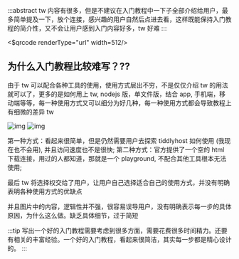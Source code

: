:::abstract
tw 内容有很多，但是不建议在入门教程中一下子全部介绍给用户，最多简单提及一下，放个连接，感兴趣的用户自然后点进去看，这样既能保持入门教程的简介性，又不会让用户感到入门内容好多，tw 好难
:::

<$qrcode renderType="url" width=512/>

## 为什么入门教程比较难写？??

由于 tw 可以配合各种工具的使用，使用方式层出不穷，不是仅仅介绍 tw 的用法就可以了，更多的是如何用上 tw, nodejs 版，单文件版，结合 app, 手机端，移动端等等，每一种使用方式又可以细分为好几种，每一种使用方式都会导致教程上有细微的差异 tw

![img](https://i.imgur.com/q7Lzf7B.png)
![img](https://i.imgur.com/j5AAvP4.png)

第一种方式：看起来很简单，但是仍然需要用户去探索 tiddlyhost 如何使用 (我现在也不会用), 并且访问速度也不是很快;
第二种方式：官方提供了一个空的 html 下载连接，用过的人都知道，那就是一个 playground, 不配合其他工具根本无法使用;

最后 tw 将选择权交给了用户，让用户自己选择适合自己的使用方式，并没有明确表明各种使用方式的优缺点

并且图片中的内容，逻辑性并不强，很容易误导用户，没有明确表示每一步的具体原因，为什么这么做。缺乏具体细节，过于简短

:::tip
写出一个好的入门教程需要考虑到很多方面，需要花费很多时间精力。还要有相关的丰富经验。一个好的入门教程，看起来很简洁，其实每一步都是精心设计的。
:::